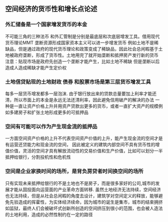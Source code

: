 ## 空间经济的货币性和增长点论述

### 外汇储备是一个国家增发货币的本金

不可能三角的三种法币 和外汇管制是分别是最底层和次底层增发工具。借用现代货币理论MMT 垄断资源形成国家资本主义可以进一步增发货币
例如土地不是稀缺品，但是通过政府的现代货币理论和政策变成了稀缺品，因此社会总闲暇基于土地被政府垄断，形成了货币性。土地用完了就开始垄断和抵押房产发行新的货币
注意：贴现市场是政府先创造一个垄断才能产生，比如土地不稀缺 但是垄断以后造成人造成稀缺才能产生定价权

### 土地信贷贴现的土地财政 债券 和股票市场是第三层货币增发工具

每多一层货币增发都多一层泡沫. 
由于银行放出来的贷款总量要加上利率才能还清，所以市面上的本金是永远无法还清利率，因此避免信用破产的解决的办法
一种是一直让资产价格上升并用资产贷款出更多的货币，或者一直扩大资产的规模例如多建房子和扩张土地形成更多的可抵押品

### 空间有可能可以作为产生现金流的抵押品

一方面空间资产价格的上升不代表空间资产价值的上升，能产生现金流的空间才是有运营还贷能力和现金流的空间，
因此被定义的建筑内部空间不具有货币性的增值价值，灵活的空间才具有解放流动性的交易价值和生产价值，比如可以划分一半抵押给银行，分割投机性和危机性

### 空间是企业家换时间的场所，是背负房贷者时间换空间的场所

只有实现未来抵押给银行的不是土地也不是房子，而是很多家好的公司,城市的发展才能从固投面向运营面的产业革命方面转移.
虽然土地经济无法持续，空间经济也无法持续，但是从社会总闲暇的角度去设计，建筑学对空间定义的释放，能够避免先验造成的挥霍性，为实体经济续命，因为城市的诞生是集市，城市的结束拥挤如监狱，最终人们会被破坏式创新所创造的空间挤压到很小的范围，也会被人造法的土地利用，造成的必然性制约在一定的路径
